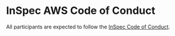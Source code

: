 # InSpec AWS Code of Conduct

All participants are expected to follow the [InSpec Code of Conduct](https://github.com/inspec/inspec/blob/master/CODE_OF_CONDUCT.md).

